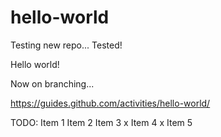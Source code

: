 # hello-world

Testing new repo... Tested!

Hello world!

Now on branching...

https://guides.github.com/activities/hello-world/

TODO: 
  Item 1
  Item 2
  Item 3
  x Item 4
  x Item 5

